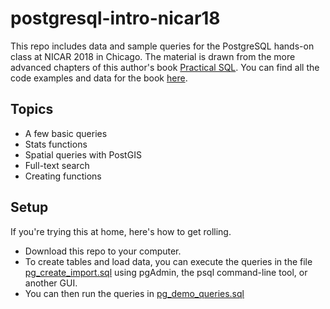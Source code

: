 # postgresql-intro-nicar18
This repo includes data and sample queries for the PostgreSQL hands-on class at NICAR 2018 in Chicago. The material is drawn from the more advanced chapters of this author's book [Practical SQL](https://www.nostarch.com/practicalsql). You can find all the code examples and data for the book [here](https://github.com/anthonydb/practical-sql).

## Topics
* A few basic queries
* Stats functions
* Spatial queries with PostGIS
* Full-text search
* Creating functions

## Setup
If you're trying this at home, here's how to get rolling.

* Download this repo to your computer.
* To create tables and load data, you can execute the queries in the file [pg_create_import.sql](https://github.com/anthonydb/postgresql-intro-nicar18/blob/master/pg_create_import.sql) using pgAdmin, the psql command-line tool, or another GUI.
* You can then run the queries in [pg_demo_queries.sql](https://github.com/anthonydb/postgresql-intro-nicar18/blob/master/pg_demo_queries.sql)
